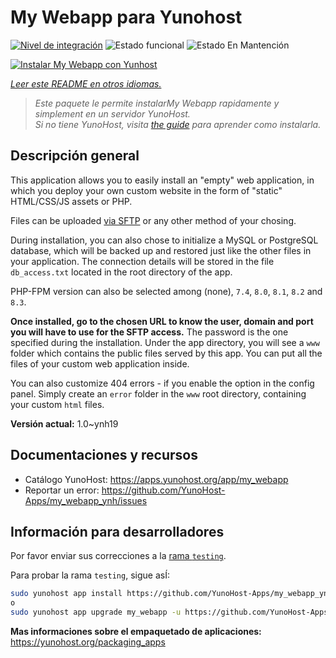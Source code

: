 <!--
Este archivo README esta generado automaticamente<https://github.com/YunoHost/apps/tree/master/tools/readme_generator>
No se debe editar a mano.
-->

# My Webapp para Yunohost

[![Nivel de integración](https://apps.yunohost.org/badge/integration/my_webapp)](https://ci-apps.yunohost.org/ci/apps/my_webapp/)
![Estado funcional](https://apps.yunohost.org/badge/state/my_webapp)
![Estado En Mantención](https://apps.yunohost.org/badge/maintained/my_webapp)

[![Instalar My Webapp con Yunhost](https://install-app.yunohost.org/install-with-yunohost.svg)](https://install-app.yunohost.org/?app=my_webapp)

*[Leer este README en otros idiomas.](./ALL_README.md)*

> *Este paquete le permite instalarMy Webapp rapidamente y simplement en un servidor YunoHost.*  
> *Si no tiene YunoHost, visita [the guide](https://yunohost.org/install) para aprender como instalarla.*

## Descripción general

This application allows you to easily install an "empty" web application, in which you deploy your own custom website in the form of "static" HTML/CSS/JS assets or PHP.

Files can be uploaded [via SFTP](https://yunohost.org/en/filezilla) or any other method of your chosing.

During installation, you can also chose to initialize a MySQL or PostgreSQL database, which will be backed up and restored just like the other files in your application. The connection details will be stored in the file `db_access.txt` located in the root directory of the app.

PHP-FPM version can also be selected among (none), `7.4`, `8.0`, `8.1`, `8.2` and `8.3`.

**Once installed, go to the chosen URL to know the user, domain and port you will have to use for the SFTP access.** The password is the one specified during the installation. Under the app directory, you will see a `www` folder which contains the public files served by this app. You can put all the files of your custom web application inside.

You can also customize 404 errors - if you enable the option in the config panel. Simply create an `error` folder in the `www` root directory, containing your custom `html` files. 


**Versión actual:** 1.0~ynh19
## Documentaciones y recursos

- Catálogo YunoHost: <https://apps.yunohost.org/app/my_webapp>
- Reportar un error: <https://github.com/YunoHost-Apps/my_webapp_ynh/issues>

## Información para desarrolladores

Por favor enviar sus correcciones a la [rama `testing`](https://github.com/YunoHost-Apps/my_webapp_ynh/tree/testing).

Para probar la rama `testing`, sigue asÍ:

```bash
sudo yunohost app install https://github.com/YunoHost-Apps/my_webapp_ynh/tree/testing --debug
o
sudo yunohost app upgrade my_webapp -u https://github.com/YunoHost-Apps/my_webapp_ynh/tree/testing --debug
```

**Mas informaciones sobre el empaquetado de aplicaciones:** <https://yunohost.org/packaging_apps>

